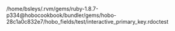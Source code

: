 /home/bsleys/.rvm/gems/ruby-1.8.7-p334@hobocookbook/bundler/gems/hobo-28c1a0c832e7/hobo_fields/test/interactive_primary_key.rdoctest